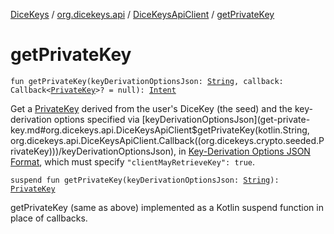 [DiceKeys](../../index.md) / [org.dicekeys.api](../index.md) / [DiceKeysApiClient](index.md) / [getPrivateKey](./get-private-key.md)

# getPrivateKey

`fun getPrivateKey(keyDerivationOptionsJson: `[`String`](https://kotlinlang.org/api/latest/jvm/stdlib/kotlin/-string/index.html)`, callback: Callback<`[`PrivateKey`](../../org.dicekeys.crypto.seeded/-private-key/index.md)`>? = null): `[`Intent`](https://developer.android.com/reference/android/content/Intent.html)

Get a [PrivateKey](../../org.dicekeys.crypto.seeded/-private-key/index.md) derived from the user's DiceKey (the seed) and the key-derivation options
specified via [keyDerivationOptionsJson](get-private-key.md#org.dicekeys.api.DiceKeysApiClient$getPrivateKey(kotlin.String, org.dicekeys.api.DiceKeysApiClient.Callback((org.dicekeys.crypto.seeded.PrivateKey)))/keyDerivationOptionsJson),
in [Key-Derivation Options JSON Format](https://dicekeys.github.io/seeded-crypto/key_derivation_options_format.html),
which must specify
`"clientMayRetrieveKey": true`.

`suspend fun getPrivateKey(keyDerivationOptionsJson: `[`String`](https://kotlinlang.org/api/latest/jvm/stdlib/kotlin/-string/index.html)`): `[`PrivateKey`](../../org.dicekeys.crypto.seeded/-private-key/index.md)

getPrivateKey (same as above) implemented as a Kotlin suspend function
in place of callbacks.

